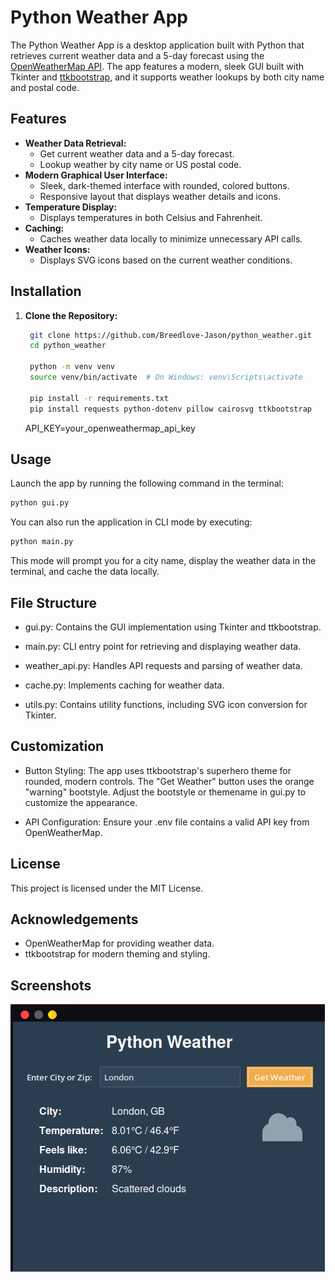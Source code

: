 # Python Weather App

The Python Weather App is a desktop application built with Python that retrieves current weather data and a 5-day forecast using the [OpenWeatherMap API](https://openweathermap.org/). The app features a modern, sleek GUI built with Tkinter and [ttkbootstrap](https://github.com/israel-dryer/ttkbootstrap), and it supports weather lookups by both city name and postal code.

## Features

- **Weather Data Retrieval:**
    - Get current weather data and a 5-day forecast.
    - Lookup weather by city name or US postal code.
- **Modern Graphical User Interface:**
    - Sleek, dark-themed interface with rounded, colored buttons.
    - Responsive layout that displays weather details and icons.
- **Temperature Display:**
    - Displays temperatures in both Celsius and Fahrenheit.
- **Caching:**
    - Caches weather data locally to minimize unnecessary API calls.
- **Weather Icons:**
    - Displays SVG icons based on the current weather conditions.

## Installation

1. **Clone the Repository:**

   ```bash
    git clone https://github.com/Breedlove-Jason/python_weather.git
    cd python_weather
    
    python -m venv venv
    source venv/bin/activate  # On Windows: venv\Scripts\activate
   
    pip install -r requirements.txt
    pip install requests python-dotenv pillow cairosvg ttkbootstrap
    ```
    API_KEY=your_openweathermap_api_key
 
## Usage

Launch the app by running the following command in the terminal:
```bash
python gui.py
```
You can also run the application in CLI mode by executing:
```bash
python main.py
```
This mode will prompt you for a city name, display the weather data in the terminal, and cache the data locally.

## File Structure

* gui.py: Contains the GUI implementation using Tkinter and ttkbootstrap.

* main.py: CLI entry point for retrieving and displaying weather data.

* weather_api.py: Handles API requests and parsing of weather data.

* cache.py: Implements caching for weather data.

* utils.py: Contains utility functions, including SVG icon conversion for Tkinter.

## Customization

* Button Styling: The app uses ttkbootstrap's superhero theme for rounded, modern controls. The "Get Weather" button uses the orange "warning" bootstyle. Adjust the bootstyle or themename in gui.py to customize the appearance.

* API Configuration: Ensure your .env file contains a valid API key from OpenWeatherMap.

## License

This project is licensed under the MIT License.

## Acknowledgements

* OpenWeatherMap for providing weather data.
* ttkbootstrap for modern theming and styling.

## Screenshots
![py_weather_screenshot.png](py_weather_screenshot.png)